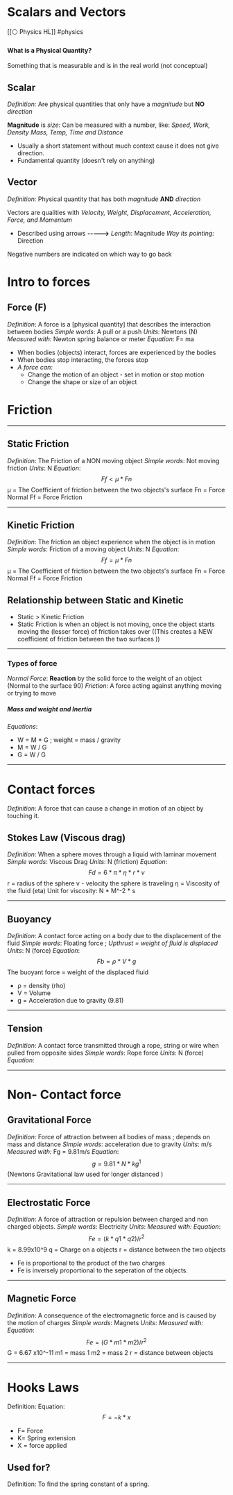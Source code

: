 # Scalars and Vectors 
[[⚪ Physics HL]] #physics 

#### What is a Physical Quantity?
Something that is measurable and is in the real world (not conceptual)

## Scalar 
*Definition:* Are physical quantities that only have a *magnitude* but **NO** *direction* 

**Magnitude** is *size*: Can be measured with a number, like: *Speed, Work, Density Mass, Temp, Time and Distance*
- Usually a short statement without much context cause it does not give direction. 
- Fundamental quantity (doesn't rely on anything)


## Vector 
*Definition:* Physical quantity that has both *magnitude* **AND** *direction* 

Vectors are qualities with *Velocity, Weight, Displacement, Acceleration, Force, and Momentum* 

- Described using arrows 
**----->**
*Length*: Magnitude
*Way its pointing:* Direction 

Negative numbers are indicated on which way to go back


# Intro to forces 

## Force (F)
*Definition*: A force is a [physical quantity] that describes the interaction between bodies 
*Simple words*: A pull or a push 
*Units*: Newtons (N) 
*Measured with:* Newton spring balance or meter
*Equation*: F= ma

- When bodies (objects) interact, forces are experienced by the bodies 
- When bodies stop interacting, the forces stop
- *A force can:*
	- Change the motion of an object - set in motion or stop motion 
	- Change the shape or size of an object 


# Friction
---
## Static Friction  
*Definition*: The Friction of a NON moving object 
*Simple words*: Not moving friction 
*Units*: N
*Equation*: $$ 
Ff < μ*Fn
$$
μ = The Coefficient of friction between the two objects's surface
Fn = Force Normal 
Ff = Force Friction


---
## Kinetic Friction  
*Definition*: The friction an object experience when the object is in motion 
*Simple words*: Friction of a moving object 
*Units*: N
*Equation*: $$
Ff = μ*Fn
$$
μ = The Coefficient of friction between the two objects's surface
Fn = Force Normal 
Ff = Force Friction


## Relationship between Static and Kinetic 

- Static > Kinetic Friction 
- Static Friction is when an object is not moving, once the object starts moving the (lesser force) of friction takes over ((This creates a NEW coefficient of friction between the two surfaces ))


---
### Types of force 
*Normal Force*: **Reaction** by the solid force to the weight of an object (Normal to the surface 90)
*Friction*: A force acting against anything moving or trying to move 


##### Mass and weight and Inertia 
*Equations*: 
- W = M * G ; weight = mass / gravity 
- M = W / G
- G = W / G

---
# Contact forces 
*Definition*: A force that can cause a change in motion of an object by touching it. 
## Stokes Law (Viscous drag)
*Definition*: When a sphere moves through a liquid with laminar movement 
*Simple words*: Viscous Drag
*Units*: N (friction)
*Equation*: $$ 
Fd = 6*\pi*η*r*v
$$
r = radius of the sphere 
v - velocity the sphere is traveling 
η = Viscosity of the fluid (eta) Unit for viscosity: N * M^-2 * s


---
## Buoyancy 
*Definition*: A contact force acting on a body due to the displacement of the fluid
*Simple words*: Floating force ; *Upthrust = weight of fluid is displaced*
*Units*: N (force)
*Equation*: $$ 
Fb = ρ*V*g
$$
The buoyant force = weight of the displaced fluid
- ρ = density (rho)
- V = Volume 
- g = Acceleration due to gravity (9.81)


---
## Tension  
*Definition*: A contact force transmitted through a rope, string or wire when pulled from opposite sides
*Simple words*: Rope force 
*Units*: N (force)
*Equation*: 


---
# Non- Contact force 

## Gravitational Force  
*Definition*: Force of attraction between all bodies of mass ; depends on mass and distance 
*Simple words*: acceleration due to gravity 
*Units*: m/s 
*Measured with:* Fg = 9.81m/s
*Equation*: $$ 
g = 9.81 *N*kg^1
$$
(Newtons Gravitational law used for longer distanced ) 


---
## Electrostatic Force  
*Definition*: A force of attraction or repulsion between charged and non charged objects. 
*Simple words*: Electricity 
*Units*: 
*Measured with:* 
*Equation*: $$ 
Fe = (k*q1*q2)/ r^2
$$
k = 8.99x10^9 
q = Charge on a objects 
r = distance between the two objects 

- Fe is proportional to the product of the two charges 
- Fe is inversely proportional to the seperation of the objects.  


---
## Magnetic Force 
*Definition*: A consequence of the electromagnetic force and is caused by the motion of charges
*Simple words*: Magnets 
*Units*: 
*Measured with:* 
*Equation*: $$
Fe = (G*m1*m2)/r^2
$$
G = 6.67 x10^-11
m1 = mass 1 
m2 = mass 2 
r = distance between objects 


--- 
# Hooks Laws
Definition:
Equation:
$$ F=-k*x $$
- F= Force 
- K= Spring extension 
- X = force applied

## Used for?
Definition: To find the spring constant of a spring. 

